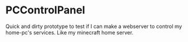 # PCControlPanel

Quick and dirty prototype to test if I can make a webserver to control my home-pc's services. Like my minecraft home server. 
